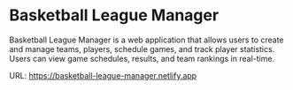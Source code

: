 # Basketball League Manager

Basketball League Manager is a web application that allows users to create and manage teams, players, schedule games, and track player statistics. Users can view game schedules, results, and team rankings in real-time.

URL: https://basketball-league-manager.netlify.app